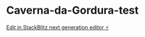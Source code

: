 # Caverna-da-Gordura-test

[Edit in StackBlitz next generation editor ⚡️](https://stackblitz.com/~/github.com/alompson/Caverna-da-Gordura-test)